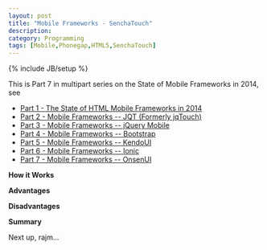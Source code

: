 ```yaml
---
layout: post
title: "Mobile Frameworks - SenchaTouch"
description: 
category: Programming
tags: [Mobile,Phonegap,HTML5,SenchaTouch]
---
```

{% include JB/setup %}

This is Part 7 in multipart series on the State of Mobile Frameworks in 2014, see

* [Part 1 - The State of HTML Mobile Frameworks in 2014](/programming/2014/04/22/the-state-of-html-mobile-frameworks-in-2014/)
* [Part 2 - Mobile Frameworks -- JQT (Formerly jqTouch)](/programming/2014/04/24/mobile-frameworks-jqt/)
* [Part 3 - Mobile Frameworks -- jQuery Mobile](/programming/2014/04/26/mobile-frameworks-jquery-mobile/)
* [Part 4 - Mobile Frameworks -- Bootstrap](/programming/2014/05/08/mobile-frameworks-bootstrap/)
* [Part 5 - Mobile Frameworks -- KendoUI](/programming/2014/07/28/mobile-frameworks-kendoui/)
* [Part 6 - Mobile Frameworks -- Ionic](/programming/2014/10/11/mobile-frameworks-ionic/)
* [Part 7 - Mobile Frameworks -- OnsenUI](/programming/2014/10/11/mobile-frameworks-onsenui/)

**How it Works**


**Advantages**


**Disadvantages**


**Summary**


Next up, rajm...

